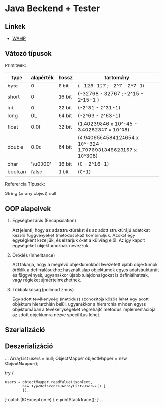 # Java Beckend + Tester

## Linkek
- [WAMP](https://bitnami.com/stack/wamp/installer)

## Vátozó típusok

Primitívek:

|type|alapérték|hossz|tartomány|
|----|---|----|----|
|byte                    |0               |8  bit |( -128-127 ; -2^7 - 2^7-1)|
|short                    |0               |16 bit |(-32768 - 32767 ; -2^15 - 2^15-1 )|
|int                    |0               |32 bit |(-2^31 - 2^31-1)|
|long                    |0L              |64 bit |(-2^63 - 2^63-1)|
|float                    |0.0f            |32 bit |(1.40239846 x 10^-45 - 3.40282347 x 10^38)|
|double                    |0.0d            |64 bit |(4.9406564584124654 x 10^-324 - 1.7976931348623157 x 10^308)|
|char                    |'\u0000'        |16 bit |(0 - 2^16– 1)|
|boolean                |false           |1  bit |(0-1)|

Referencia Típusok:

String (or any object)   null

## OOP alapelvek

1. Egységbezárás (Encapsulation)

    Azt jelenti, hogy az adatstruktúrákat és az adott struktúrájú adatokat kezelő függvényeket (metódusokat) kombináljuk. Azokat egy egységként kezeljük, és elzárjuk őket a külvilág elől. Az így kapott egységeket objektumoknak nevezzük.

2. Öröklés (Inheritance)

    Azt takarja, hogy a meglévő objektumokból levezetett újabb objektumok öröklik a definiálásukhoz használt alap objektumok egyes adatstruktúráit és függvényeit, ugyanakkor újabb tulajdonságokat is definiálhatnak, vagy régieket újraértelmezhetnek.

3. Többalakúság (polimorfizmus)

    Egy adott tevékenység (metódus) azonosítója közös lehet egy adott objektum hierarchián belül, ugyanakkor a hierarchia minden egyes objektumában a tevékenységeket végrehajtó metódus implementációja az adott objektumra nézve specifikus lehet.

## Szerializáció

## Deszerializáció
...
ArrayList<User> users = null;
ObjectMapper objectMapper = new ObjectMapper();

try {

    users = objectMapper.readValue(jsonText,
            new TypeReference<ArrayList<User>>() {
            });

} catch (IOException e) {
    e.printStackTrace();
}
...